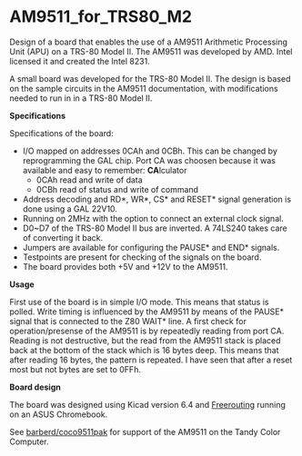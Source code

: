 # AM9511_for_TRS80_M2
Design of a board that enables the use of a AM9511 Arithmetic Processing Unit (APU) on a TRS-80 Model II.
The AM9511 was developed by AMD.
Intel licensed it and created the Intel 8231.

A small board was developed for the TRS-80 Model II. The design is based on the sample circuits in the AM9511 documentation, with modifications needed to run in in a TRS-80 Model II. 

**Specifications**

Specifications of the board:
- I/O mapped on addresses 0CAh and 0CBh. This can be changed by reprogramming the GAL chip. Port CA was choosen because it was available and easy to remember: **CA**lculator
  - 0CAh  read and write of data
  - 0CBh  read of status and write of command
- Address decoding and RD*, WR*, CS* and RESET* signal generation is done using a GAL 22V10.
- Running on 2MHz with the option to connect an external clock signal.
- D0~D7 of the TRS-80 Model II bus are inverted. A 74LS240 takes care of converting it back.
- Jumpers are available for configuring the PAUSE* and END* signals.
- Testpoints are present for checking of the signals on the board.
- The board provides both +5V and +12V to the AM9511.

**Usage**

First use of the board is in simple I/O mode. This means that status is polled. Write timing is influenced by the AM9511 by means of the PAUSE* signal that is connected to the Z80 WAIT* line.
A first check for operation/presense of the AM9511 is by repeatedly reading from port CA. Reading is not destructive, but the read from the AM9511 stack is placed back at the bottom of the stack which is 16 bytes deep.
This means that after reading 16 bytes, the pattern is repeated. I have seen that after a reset most but not bytes are set to 0FFh.

**Board design**

The board was designed using Kicad version 6.4 and [Freerouting](https://github.com/freerouting/freerouting/) running on an ASUS Chromebook.






See [barberd/coco9511pak](https://github.com/barberd/coco9511pak) for support of the AM9511 on the Tandy Color Computer.

